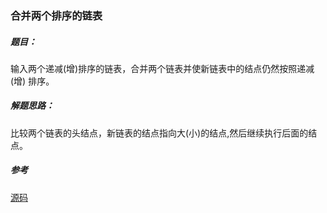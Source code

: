 ### 合并两个排序的链表

##### 题目：

输入两个递减(增)排序的链表，合并两个链表并使新链表中的结点仍然按照递减(增)
排序。

##### 解题思路：

比较两个链表的头结点，新链表的结点指向大(小)的结点,然后继续执行后面的结点。

##### 参考
[源码](./Main.java)